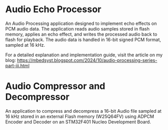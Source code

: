# Audio Echo Processor
An Audio Processing application designed to implement echo effects on PCM audio data. The application reads audio samples stored in flash memory, applies an echo effect, and writes the processed audio back to flash for playback. The audio data is handled in 16-bit signed PCM format, sampled at 16 kHz.


For a detailed explanation and implementation guide, visit the article on my blog: 
https://mbedsyst.blogspot.com/2024/10/audio-processing-series-part-iii.html
# Audio Compressor and Decompressor
An application to compress and decompress a 16-bit Audio file sampled at 16 kHz stored in an external Flash memory (W25Q64FV) using ADPCM Encoder and Decoder on an STM32F401 Nucleo Development Board.
